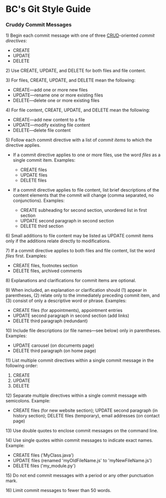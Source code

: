 # BC's Git Style Guide

### Cruddy Commit Messages
1\) Begin each commit message with one of three [CRUD](https://idratherbewriting.com/learnapidoc/api-glossary.html#crud)-oriented _commit directives_:  

* CREATE
* UPDATE
* DELETE

2\) Use CREATE, UPDATE, and DELETE for both files and file content.

3\) For files, CREATE, UPDATE, and DELETE mean the following:
  * CREATE—add one or more new files
  * UPDATE—rename one or more existing files
  * DELETE—delete one or more existing files

4\) For file content, CREATE, UPDATE, and DELETE mean the following:

  * CREATE—add new content to a file
  * UPDATE—modify existing file content
  * DELETE—delete file content

5\) Follow each commit directive with a list of _commit items_ to which the directive applies.

  * If a commit directive applies to one or more files, use the word _files_ as a single commit item. Examples:

    * CREATE files
    * UPDATE files
    * DELETE files


  * If a commit directive applies to file content, list brief descriptions of the content elements that the commit will change (comma separated, no conjunctions). Examples:

    * CREATE subheading for second section, unordered list in first section
    * UPDATE second paragraph in second section
    * DELETE third section

6\) Small additions to file content may be listed as UPDATE commit items only if the additions relate directly to  modifications.

7\) If a commit directive applies to both files and file content, list the word _files_ first. Examples:

  * CREATE files, footnotes section
  * DELETE files, archived comments

8\) Explanations and clarifications for commit items are optional.

9\) When included, an explanation or  clarification should (1) appear in parentheses, (2) relate only to the immediately preceding commit item, and (3) consist of only a descriptive word or phrase. Examples:

  * CREATE files (for appointments), appointment entries
  * UPDATE second paragraph in second section (add links)
  * DELETE third paragraph (redundant)

10\) Include file descriptions (or file names—see below) only in parentheses. Examples:

  * UPDATE carousel (on documents page)
  * DELETE third paragraph (on home page)

11\) List multiple commit directives within a single commit message in the following order:

  1. CREATE
  2. UPDATE
  3. DELETE

12\) Separate multiple directives within a single commit message with semicolons. Example:

  * CREATE files (for new website section); UPDATE second paragraph (in history section); DELETE files (temporary), email addresses (on contact page)

13\) Use double quotes to enclose commit messages on the command line.

14\) Use single quotes within commit messages to indicate exact names. Example:

  * CREATE files ('MyClass.java')
  * UPDATE files (renamed 'myOldFileName.js' to 'myNewFileName.js')
  * DELETE files ('my_module.py')

15\) Do not end commit messages with a period or any other punctuation mark.

16\) Limit commit messages to fewer than 50 words.
